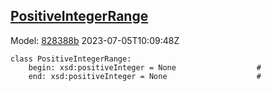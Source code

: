 ## [PositiveIntegerRange](https://github.com/spdx/spdx-3-model/blob/main/model/Core/Classes/PositiveIntegerRange.md)
Model: [828388b](https://github.com/spdx/spdx-3-model/commit/828388b98c2374f1af6b760ab87fee0d4a11e3f4) 2023-07-05T10:09:48Z
```
class PositiveIntegerRange:
    begin: xsd:positiveInteger = None                  # 
    end: xsd:positiveInteger = None                    # 
```
